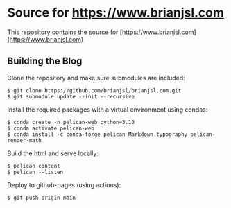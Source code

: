 # Source for https://www.brianjsl.com

This repository contains the source for [https://www.brianjsl.com](https://www.brianjsl.com)

## Building the Blog

Clone the repository and make sure submodules are included:

```
$ git clone https://github.com/brianjsl/brianjsl.com.git
$ git submodule update --init --recursive
```

Install the required packages with a virtual environment using condas:

```
$ conda create -n pelican-web python=3.10
$ conda activate pelican-web
$ conda install -c conda-forge pelican Markdown typography pelican-render-math
```

Build the html and serve locally:

```
$ pelican content
$ pelican --listen
```

Deploy to github-pages (using actions):

```
$ git push origin main
```